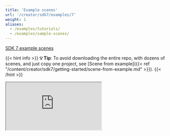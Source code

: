 ```yaml
---
title: 'Example scenes'
url: '/creator/sdk7/examples/7'
weight: 1
aliases:
  - /examples/tutorials/
  - /examples/sample-scenes/
---
```


[SDK 7 example scenes](https://studios.decentraland.org/resources)

{{< hint info >}}
**💡 Tip**: To avoid downloading the entire repo, with dozens of scenes, and just copy one project, see [Scene from example]({{< ref "/content/creator/sdk7/getting-started/scene-from-example.md" >}}).
{{< /hint >}}

<iframe src="https://studios.decentraland.org/resources" />
